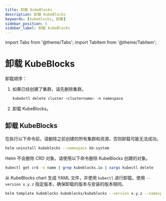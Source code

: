 ```yaml
---
title: 卸载 KubeBlocks
description: 卸载 KubeBlocks
keywords: [kubeblocks, 卸载]
sidebar_position: 5
sidebar_label: 卸载 KubeBlocks
---
```


import Tabs from '@theme/Tabs';
import TabItem from '@theme/TabItem';

# 卸载 KubeBlocks

卸载顺序：

1. 如果已经创建了集群，请先删除集群。

   ```bash
   kubebctl delete cluster <clustername> -n namespace
   ```

2. 卸载 KubeBlocks。

## 卸载 KubeBlocks

<Tabs>

<TabItem value="Helm" label="Helm" default>

在执行以下命令前，请删除之前创建的所有集群和资源，否则卸载可能无法成功。

```bash
helm uninstall kubeblocks --namespace kb-system
```

Helm 不会删除 CRD 对象。请使用以下命令删除 KubeBlocks 创建的对象。

```bash
kubectl get crd -o name | grep kubeblocks.io | xargs kubectl delete
```

</TabItem>

<TabItem value="YAML" label="YAML">

从 KubeBlocks chart 生成 YAML 文件，并使用 `kubectl` 进行卸载。使用 `--version x.y.z` 指定版本，确保卸载的版本与安装的版本相同。

```bash
helm template kubeblocks kubeblocks/kubeblocks --version x.y.z --namespace kb-system | kubectl delete -f -
```

</TabItem>

</Tabs>
